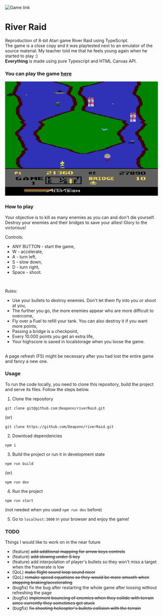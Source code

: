![Game link](https://img.shields.io/badge/Live%20URL-red?label=sajecki.ct8.pl&link=https%3A%2F%2Fsajecki.ct8.pl%2Fgames%2Friver-raid%2F)


# River Raid

Reproduction of 8-bit Atari game River Raid using TypeScript.<br>
The game is a close copy and it was playtested next to an emulator of the source material. My teacher told me that he feels young again when he started to play :)<br>
<b>Everything</b> is made using pure Typescript and HTML Canvas API.

### You can play the game [here](https://sajecki.ct8.pl/games/river-raid/)

<img src="readme.png">

### How to play

Your objective is to kill as many enemies as you can and don't die yourself. Destroy your enemies and their bridges to save your allies! Glory to the victorious!

Controls:
- ANY BUTTON - start the game,
- W - accelerate,
- A - turn left,
- S - slow down,
- D - turn right,
- Space - shoot.

<br>

Rules:
- Use your bullets to destroy enemies. Don't let them fly into you or shoot at you,
- The further you go, the more enemies appear who are more difficult to overcome,
- Fly over a Fuel to refill your tank. You can also destroy it if you want more points,
- Passing a bridge is a checkpoint,
- Every 10.000 points you get an extra life,
- Your highscore is saved in localstorage when you loose the game.

<br>
A page refresh (F5) might be necessary after you had lost the entire game and fancy a new one.

### Usage

To run the code locally, you need to clone this repository, build the project and serve its files. Follow the steps below.<br>

1. Clone the repository
```
git clone git@github.com:Deaponn/riverRaid.git
```
(or)
```
git clone https://github.com/Deaponn/riverRaid.git
```

2. Download dependencies
```
npm i
```

3. Build the project or run it in development state
```
npm run build
```
(or)
```
npm run dev
```

4. Run the project
```
npm run start
```
(not needed when you used `npm run dev` before)

5. Go to `localhost:3000` in your browser and enjoy the game!

### TODO

Things I would like to work on in the near future

- (feature) ~~add additional mapping for arrow keys controls~~
- (feature) ~~add slowing under S key~~
- (feature) add interpolation of player's bullets so they won't miss a target when the framerate is low
- (QoL) ~~make flight sound loop sound nicer~~
- (QoL) ~~remake speed equations so they would be more smooth when stopping braking/accelerating~~
- (bugfix) fix the bug after restarting the whole game after loosing without refreshing the page
- (bugfix) ~~implement bouncing of enemies when they collide with terrain since currently they sometimes get stuck~~
- (bugfix) ~~fix shooting helicopter's bullets collision with the terrain~~